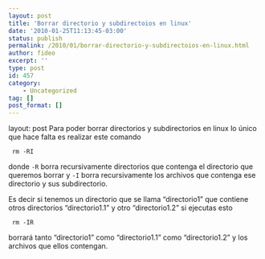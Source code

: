 ```yaml
---
layout: post
title: 'Borrar directorio y subdirectoios en linux'
date: '2010-01-25T11:13:45-03:00'
status: publish
permalink: /2010/01/borrar-directorio-y-subdirectoios-en-linux.html
author: fideo
excerpt: ''
type: post
id: 457
category:
    - Uncategorized
tag: []
post_format: []
---
```

layout: post
Para poder borrar directorios y subdirectorios en linux lo único que hace falta es realizar este comando

```
 rm -RI
```

donde `-R` borra recursivamente directorios que contenga el directorio que queremos borrar y ` -I ` borra recursivamente los archivos que contenga ese directorio y sus subdirectorio.

Es decir si tenemos un directorio que se llama “directorio1” que contiene otros directorios “directorio1.1” y otro “directorio1.2” si ejecutas esto

```
 rm -IR
```

borrará tanto “directorio1” como “directorio1.1” como “directorio1.2” y los archivos que ellos contengan.